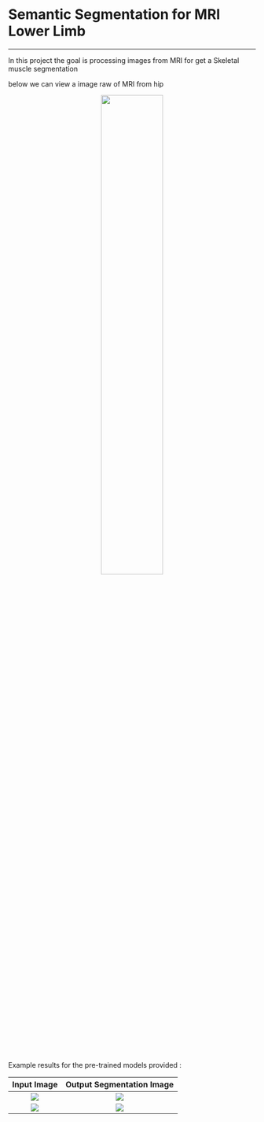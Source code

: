 # Semantic Segmentation for MRI Lower Limb

***


In this project the goal is processing images from MRI for get a Skeletal muscle segmentation  

below we can view a image raw of MRI from hip
<p align="center">
  <img src="https://github.com/duiliod/Tesis/blob/master/Imagen4.jpg" width="50%" >
</p>


Example results for the pre-trained models provided :

Input Image            |  Output Segmentation Image
:-------------------------:|:-------------------------:
![](https://github.com/duiliod/Tesis/blob/master/Imagen182.bmp)  |  ![](https://github.com/duiliod/Tesis/blob/master/Imagen182_Seg.bmp)
![](https://github.com/duiliod/Tesis/blob/master/Imagen334.bmp)  |  ![](https://github.com/duiliod/Tesis/blob/master/Imagen334_Seg.bmp)
